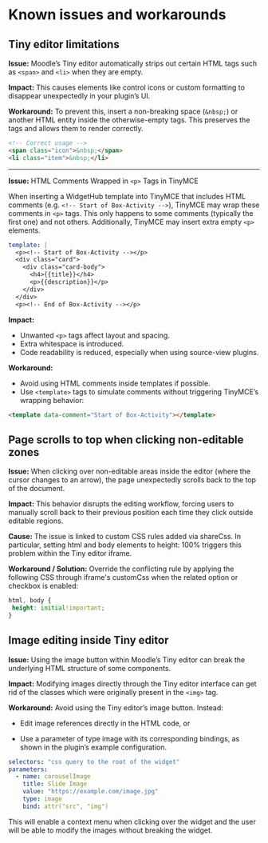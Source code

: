 # Known issues and workarounds

## Tiny editor limitations

**Issue:**
Moodle’s Tiny editor automatically strips out certain HTML tags such as `<span>` and `<li>` when they are empty.

**Impact:**
This causes elements like control icons or custom formatting to disappear unexpectedly in your plugin’s UI.

**Workaround:**
To prevent this, insert a non-breaking space (`&nbsp;`) or another HTML entity inside the otherwise-empty tags. This preserves the tags and allows them to render correctly.

```html
<!-- Correct usage -->
<span class="icon">&nbsp;</span>
<li class="item">&nbsp;</li>
```

---


**Issue:** HTML Comments Wrapped in `<p>` Tags in TinyMCE

When inserting a WidgetHub template into TinyMCE that includes HTML comments (e.g. `<!-- Start of Box-Activity -->`), TinyMCE may wrap these comments in `<p>` tags. This only happens to some comments (typically the first one) and not others. Additionally, TinyMCE may insert extra empty `<p>` elements.

```yaml
template: |
  <p><!-- Start of Box-Activity --></p>
  <div class="card">
    <div class="card-body">
      <h4>{{title}}</h4>
      <p>{{description}}</p>
    </div>
  </div>
  <p><!-- End of Box-Activity --></p>
  ```

**Impact:**
- Unwanted `<p>` tags affect layout and spacing.
- Extra whitespace is introduced.
- Code readability is reduced, especially when using source-view plugins.

**Workaround:**
- Avoid using HTML comments inside templates if possible.
- Use `<template>` tags to simulate comments without triggering TinyMCE’s wrapping behavior:

````html
<template data-comment="Start of Box-Activity"></template>
````


## Page scrolls to top when clicking non-editable zones

**Issue:**
When clicking over non-editable areas inside the editor (where the cursor changes to an arrow), the page unexpectedly scrolls back to the top of the document.

**Impact:**
This behavior disrupts the editing workflow, forcing users to manually scroll back to their previous position each time they click outside editable regions.

**Cause:**
The issue is linked to custom CSS rules added via shareCss. In particular, setting html and body elements to height: 100% triggers this problem within the Tiny editor iframe.

**Workaround / Solution:**
Override the conflicting rule by applying the following CSS through iframe's customCss when the related option or checkbox is enabled:

```css
html, body {
 height: initial!important;
}
```

## Image editing inside Tiny editor
**Issue:**
Using the image button within Moodle’s Tiny editor can break the underlying HTML structure of some components.

**Impact:**
Modifying images directly through the Tiny editor interface can get rid of the classes which were originally present in the `<img>` tag.

**Workaround:**
Avoid using the Tiny editor’s image button. Instead:

- Edit image references directly in the HTML code, or

- Use a parameter of type image with its corresponding bindings, as shown in the plugin’s example configuration.

```yml
selectors: "css query to the root of the widget"
parameters: 
  - name: carouselImage
    title: Slide Image
    value: "https://example.com/image.jpg"
    type: image
    bind: attr("src", "img")
```

This will enable a context menu when clicking over the widget and the user will be able to modify the images without breaking the widget.